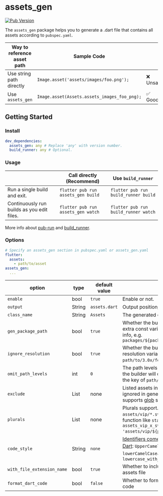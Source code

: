 # assets_gen

[![Pub Version](https://img.shields.io/pub/v/assets_gen)](https://pub.dev/packages/assets_gen)

The `assets_gen` package helps you to generate a .dart file that contains all assets according to `pubspec.yaml`.

| Way to reference asset path | Sample Code                                  |          |
| ---------------------------- | -------------------------------------------- | -------- |
| Use string path directly     | `Image.asset('assets/images/foo.png');`      | ❌ Unsafe |
| Use `assets_gen`             | `Image.asset(Assets.assets_images_foo_png);` | ✅ Good   |

## Getting Started

### Install

```yaml
dev_dependencies:
  assets_gen: any # Replace 'any' with version number.
  build_runner: any # Optional.
```

### Usage

|                                            | Call directly (Recommend)          | Use `build_runner`                   |
| ------------------------------------------ | ---------------------------------- | ------------------------------------ |
| Run a single build and exit.               | `flutter pub run assets_gen build` | `flutter pub run build_runner build` |
| Continuously run builds as you edit files. | `flutter pub run assets_gen watch` | `flutter pub run build_runner watch` |


More info about [pub-run](https://dart.dev/tools/pub/cmd/pub-run) and [build_runner](https://pub.dev/packages/build_runner).

### Options

```yaml
# Specify an assets_gen section in pubspec.yaml or assets_gen.yaml
flutter:
  assets:
    - path/to/asset
assets_gen:
  ...
```

| option              | type         | default value |                                                                                                                                                                               |
| ------------------- |--------------|---------------|-------------------------------------------------------------------------------------------------------------------------------------------------------------------------------|
| `enable` | bool         | `true`        | Enable or not.                                                                                                                                                                |
| `output`            | String       | `assets.dart` | Output position, always under `lib/`.                                                                                                                                         |
| `class_name`        | String       | `Assets`      | The generated class name.                                                                                                                                                     |
| `gen_package_path` | bool         | `true`        | Whether the builder should generate extra const variable with package info, e.g. `packages/${package}/path/to/foo.png`                                                        |
| `ignore_resolution` | bool         | `true`        | Whether the builder should ignore resolution variant. e.g. `path/to/3.0x/foo.png` will be ignored.                                                                            |
| `omit_path_levels` | int          | `0`           | The path levels of generated key that the builder will omit. e.g. if levels is 2, the key of `path/to/foo.png` is `foo_png`.                                                  |
| `exclude`           | List<String> | none          | Listed assets in exclude will be ignored in generated class. It supports [glob](https://github.com/dart-lang/glob) syntax.                                                    |
| `plurals` | List<String> | none          | Plurals support. e.g.  Specify a plural `- assets/vip/*.svg` will generate a function like `static String assets_vip_x_svg(Object p0) => 'assets/vip/${p0.toString()}.svg';`. |
| `code_style` | String       | `none`        | [Identifiers come in three flavors in Dart](https://dart.dev/guides/language/effective-dart/style): `UpperCamelCase`、`lowerCamelCase`、`lowercase_with_underscores`            |
| `with_file_extension_name` | bool | `true`        | Whether to include the suffix of the assets file                                                                                                                              |
| `format_dart_code` | bool | `false`       | Whether to format the generated dart code                                                                                                                                                                       |
